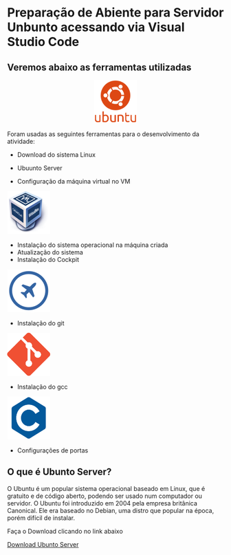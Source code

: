 # Preparação de Abiente para Servidor Unbunto acessando via Visual Studio Code

## Veremos abaixo as ferramentas utilizadas

<p align="center">
<img src=logoubunts.png width=100 height=100>
</p>


Foram usadas as seguintes ferramentas para o desenvolvimento da atividade:

- Download do sistema Linux
- Ubuunto Server

- Configuração da máquina virtual no VM
<img src=vmlogo.png width=100 height=100>

- Instalação do sistema operacional na máquina criada
- Atualização do sistema
- Instalação do Cockpit

<img src=cockpit.png width=100 height=100>

- Instalação do git

<img src=gitlogo.png width=100 height=100>


- Instalação do gcc

<img src=clogo.png width=100 height=100>

- Configurações de portas

## O que é Ubunto Server?
O Ubuntu é um popular sistema operacional baseado em Linux, que é gratuito e de código aberto, podendo ser usado num computador ou servidor. O Ubuntu foi introduzido em 2004 pela empresa britânica Canonical. Ele era baseado no Debian, uma distro que popular na época, porém difícil de instalar.

Faça o Download clicando no link abaixo

<a href="https://ubuntu.com/download">Download Ubunto Server </a>